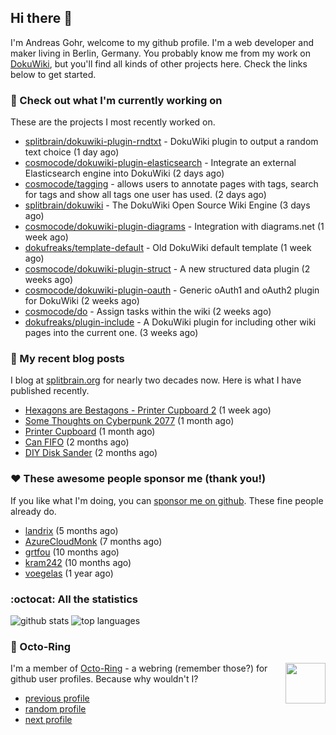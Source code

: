 ## Hi there :wave:

I'm Andreas Gohr, welcome to my github profile. I'm a web developer and maker living in Berlin, Germany. You probably know me from my work on [DokuWiki](https://github.com/splitbrain/dokuwiki), but you'll find all kinds of other projects here. Check the links below to get started.

### :hammer: Check out what I'm currently working on

These are the projects I most recently worked on.


- [splitbrain/dokuwiki-plugin-rndtxt](https://github.com/splitbrain/dokuwiki-plugin-rndtxt) - DokuWiki plugin to output a random text choice (1 day ago)
- [cosmocode/dokuwiki-plugin-elasticsearch](https://github.com/cosmocode/dokuwiki-plugin-elasticsearch) - Integrate an external Elasticsearch engine into DokuWiki (2 days ago)
- [cosmocode/tagging](https://github.com/cosmocode/tagging) - allows users to annotate pages with tags, search for tags and show all tags one user has used. (2 days ago)
- [splitbrain/dokuwiki](https://github.com/splitbrain/dokuwiki) - The DokuWiki Open Source Wiki Engine (3 days ago)
- [cosmocode/dokuwiki-plugin-diagrams](https://github.com/cosmocode/dokuwiki-plugin-diagrams) - Integration with diagrams.net (1 week ago)
- [dokufreaks/template-default](https://github.com/dokufreaks/template-default) - Old DokuWiki default template (1 week ago)
- [cosmocode/dokuwiki-plugin-struct](https://github.com/cosmocode/dokuwiki-plugin-struct) - A new structured data plugin (2 weeks ago)
- [cosmocode/dokuwiki-plugin-oauth](https://github.com/cosmocode/dokuwiki-plugin-oauth) - Generic oAuth1 and oAuth2 plugin for DokuWiki (2 weeks ago)
- [cosmocode/do](https://github.com/cosmocode/do) - Assign tasks within the wiki (2 weeks ago)
- [dokufreaks/plugin-include](https://github.com/dokufreaks/plugin-include) - A DokuWiki plugin for including other wiki pages into the current one. (3 weeks ago)

### :scroll: My recent blog posts

I blog at [splitbrain.org](https://www.splitbrain.org) for nearly two decades now. Here is what I have published recently.


- [Hexagons are Bestagons - Printer Cupboard 2](https://www.splitbrain.org/blog/2021-03/21-hexagons_are_bestagons_printer_cupboard_2) (1 week ago)
- [Some Thoughts on Cyberpunk 2077](https://www.splitbrain.org/blog/2021-02/27-thoughts_on_cyberpunk_2077) (1 month ago)
- [Printer Cupboard](https://www.splitbrain.org/blog/2021-02/24-printer_cupboard) (1 month ago)
- [Can FIFO](https://www.splitbrain.org/blog/2021-01/22-can_fifo) (2 months ago)
- [DIY Disk Sander](https://www.splitbrain.org/blog/2021-01/03-diy_disk_sander) (2 months ago)

### :hearts:️ These awesome people sponsor me (thank you!)

If you like what I'm doing, you can [sponsor me on github](https://github.com/sponsors/splitbrain). These fine people already do.


- [landrix](https://github.com/landrix) (5 months ago)
- [AzureCloudMonk](https://github.com/AzureCloudMonk) (7 months ago)
- [grtfou](https://github.com/grtfou) (10 months ago)
- [kram242](https://github.com/kram242) (10 months ago)
- [voegelas](https://github.com/voegelas) (1 year ago)

### :octocat: All the statistics

 ![github stats](https://github-readme-stats.vercel.app/api?username=splitbrain&show_icons=true&hide_title=true)
![top languages](https://github-readme-stats.vercel.app/api/top-langs/?username=splitbrain&layout=compact)


### :octopus: Octo-Ring

<img width="64" height="65" src="https://octo-ring.com/static/img/octo.png" align="right" alt="">

I'm a member of [Octo-Ring](https://octo-ring.com/) - a webring (remember those?) for github user profiles. Because why wouldn't I? 

* [previous profile](https://octo-ring.com/p/splitbrain/prev)
* [random profile](https://octo-ring.com/p/splitbrain/random)
* [next profile](https://octo-ring.com/p/splitbrain/next)

